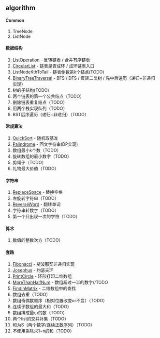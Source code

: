 ## algorithm

#### Common
1. TreeNode
2. ListNode

#### 数据结构
1. [ListOperation](https://github.com/jeremylsh/algorithm/blob/master/src/dataStructure/ListOperation.java) - 反转链表 / 合并有序链表
2. [CircularList](https://github.com/jeremylsh/algorithm/blob/master/src/dataStructure/CircularList.java) - 链表是否成环 / 成环链表入口
3. ListNodeKthToTail - 链表倒数第k个结点(TODO)
4. [BinaryTreeTraversal](https://github.com/jeremylsh/algorithm/blob/master/src/dataStructure/BinaryTreeTraversal.java) - BFS / DFS / 反转二叉树 / 先中后遍历（递归+非递归实现）
5. 树的子结构(TODO)
6. 两个链表的第一个公共结点（TODO） 
8. 删除链表重复结点（TODO） 
9. 用两个栈实现队列（TODO）
10. BST后序遍历（递归+非递归）（TODO） 

#### 常规算法
1. [QuickSort](https://github.com/jeremylsh/algorithm/blob/master/src/standard/QuickSort.java) - 随机取基准
2. [Palindrome](https://github.com/jeremylsh/algorithm/blob/master/src/standard/Palindrome.java) - 回文字符串(DP实现)
3. 数组最小k个数（TODO）
4. 旋转数组的最小数字（TODO）
5. 剪绳子（TODO）
6. 礼物最大价值（TODO）

#### 字符串
1. [ReplaceSpace](https://github.com/jeremylsh/algorithm/blob/master/src/string/ReplaceSpace.java) - 替换空格
2. 左旋转字符串（TODO）
3. [ReverseWord](https://github.com/jeremylsh/algorithm/blob/master/src/string/ReverseWord.java) - 翻转单词
4. 字符串转数字（TODO）
5. 第一个只出现一次的字符（TODO）

#### 算术
1. 数值的整数次方（TODO）

#### 套路
1. [Fibonacci](https://github.com/jeremylsh/algorithm/blob/master/src/skill/Fibonacci.java) - 斐波那契非递归实现
2. [Josephus](https://github.com/jeremylsh/algorithm/blob/master/src/skill/Josephus.java) - 约瑟夫环
3. [PrintCircle](https://github.com/jeremylsh/algorithm/blob/master/src/skill/PrintCircle.java) - 环形打印二维数组
4. [MoreThanHalfNum](https://github.com/jeremylsh/algorithm/blob/master/src/skill/MoreThanHalfNum.java) - 数组超过一半的数字//TODO
5. [FindInMatrix](https://github.com/jeremylsh/algorithm/blob/master/src/skill/FindInMatrix.java) - 二维数组中的查找
6. 数组去重（TODO）
7. 数组奇偶数顺序（相对位置改变or不变）（TODO）
8. 连续子数组的最大和（TODO）
9. 数组排成最小的数（TODO）
10. 两个list的交并补集（TODO）
11. 和为S（两个数字/连续正数序列）（TODO）
12. 不使用乘除求1~n的和（TODO）